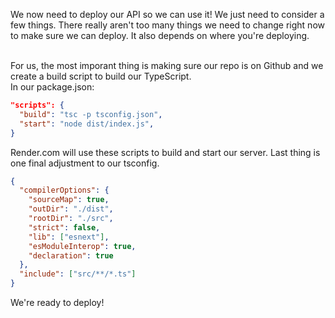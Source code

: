 We now need to deploy our API so we can use it! We just need to consider a few things. There really aren't too many things we need to change right now to make sure we can deploy. It also depends on where you're deploying.

<br>
For us, the most imporant thing is making sure our repo is on Github and we create a build script to build our TypeScript.
<br>
In our package.json:

```json
"scripts": {
  "build": "tsc -p tsconfig.json",
  "start": "node dist/index.js",
}
```

Render.com will use these scripts to build and start our server. Last thing is one final adjustment to our tsconfig.

```json
{
  "compilerOptions": {
    "sourceMap": true,
    "outDir": "./dist",
    "rootDir": "./src",
    "strict": false,
    "lib": ["esnext"],
    "esModuleInterop": true,
    "declaration": true
  },
  "include": ["src/**/*.ts"]
}
```

We're ready to deploy!
